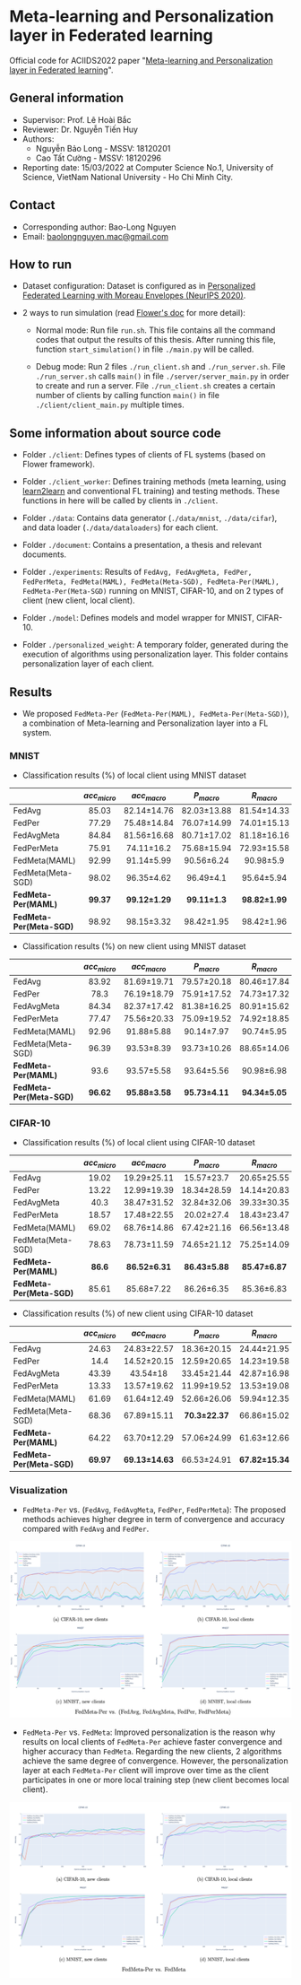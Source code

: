 # Meta-learning and Personalization layer in Federated learning

Official code for ACIIDS2022 paper "[Meta-learning and Personalization layer in Federated learning](https://link.springer.com/chapter/10.1007/978-3-031-21743-2_17)".

## General information

- Supervisor: Prof. Lê Hoài Bắc
- Reviewer: Dr. Nguyễn Tiến Huy
- Authors:
    - Nguyễn Bảo Long - MSSV: 18120201
    - Cao Tất Cường - MSSV: 18120296
- Reporting date: 15/03/2022 at Computer Science No.1, University of Science, VietNam National University - Ho Chi Minh City.

## Contact

- Corresponding author: Bao-Long Nguyen
- Email: baolongnguyen.mac@gmail.com

## How to run

- Dataset configuration: Dataset is configured as in [Personalized Federated Learning with Moreau Envelopes (NeurIPS 2020)](https://github.com/CharlieDinh/pFedMe).

- 2 ways to run simulation (read [Flower's doc](https://flower.dev/docs/) for more detail):

    - Normal mode: Run file `run.sh`. This file contains all the command codes that output the results of this thesis. After running this file, function `start_simulation()` in file `./main.py` will be called.

    - Debug mode: Run 2 files `./run_client.sh` and `./run_server.sh`. File `./run_server.sh` calls `main()` in file `./server/server_main.py` in order to create and run a server. File `./run_client.sh` creates a certain number of clients by calling function `main()` in file `./client/client_main.py` multiple times.

## Some information about source code

- Folder `./client`: Defines types of clients of FL systems (based on Flower framework).

- Folder `./client_worker`: Defines training methods (meta learning, using [learn2learn](https://github.com/learnables/learn2learn) and conventional FL training) and testing methods. These functions in here will be called by clients in `./client`.

- Folder `./data`: Contains data generator (`./data/mnist`, `./data/cifar`), and data loader (`./data/dataloaders`) for each client.

- Folder `./document`: Contains a presentation, a thesis and relevant documents.

- Folder `./experiments`: Results of `FedAvg, FedAvgMeta, FedPer, FedPerMeta, FedMeta(MAML), FedMeta(Meta-SGD), FedMeta-Per(MAML), FedMeta-Per(Meta-SGD)` running on MNIST, CIFAR-10, and on 2 types of client (new client, local client).

- Folder `./model`: Defines models and model wrapper for MNIST, CIFAR-10.

- Folder `./personalized_weight`: A temporary folder, generated during the execution of algorithms using personalization layer. This folder contains personalization layer of each client.

## Results

- We proposed `FedMeta-Per` (`FedMeta-Per(MAML), FedMeta-Per(Meta-SGD)`), a combination of Meta-learning and Personalization layer into a FL system.

### MNIST

- Classification results (%) of local client using MNIST dataset

|                            | $acc_{micro}$       | $acc_{macro}$             | $P_{macro}$               | $R_{macro}$               | $F1_{macro}$               |
| :------------------------- | :-----------------: | :-----------------------: | :-----------------------: | :-----------------------: | :------------------------: |
| FedAvg                     | 85.03               | 82.14±14.76               | 82.03±13.88               | 81.54±14.33               | 79.43±16.83                |
| FedPer                     | 77.29               | 75.48±14.84               | 76.07±14.99               | 74.01±15.13               | 72.32±15.99                |
| FedAvgMeta                 | 84.84               | 81.56±16.68               | 80.71±17.02               | 81.18±16.16               | 78.31±19.8                 |
| FedPerMeta                 | 75.91               | 74.11±16.2                | 75.68±15.94               | 72.93±15.58               | 71.22±16.77                |
| FedMeta(MAML)              | 92.99               | 91.14±5.99                | 90.56±6.24                | 90.98±5.9                 | 90.16±6.28                 |
| FedMeta(Meta-SGD)          | 98.02               | 96.35±4.62                | 96.49±4.1                 | 95.64±5.94                | 95.80±5.51                 |
| **FedMeta-Per(MAML)**      | **99.37**           | **99.12±1.29**            | **99.11±1.3**             | **98.82±1.99**            | **98.94±1.6**              |
| **FedMeta-Per(Meta-SGD)**  | 98.92               | 98.15±3.32                | 98.42±1.95                | 98.42±1.96                | 98.20±2.94                 |

- Classification results (%) on new client using MNIST dataset

|                            | $acc_{micro}$       | $acc_{macro}$        | $P_{macro}$             | $R_{macro}$             | $F1_{macro}$             |
| :------------------------- | :--------------: | :---------------------: | :---------------------: | :---------------------: | :----------------------: |
| FedAvg                     | 83\.92           | 81\.69±19.71            | 79\.57±20.18            | 80\.46±17.84            | 77\.66±22.54             |
| FedPer                     | 78\.3            | 76\.19±18.79            | 75\.91±17.52            | 74\.73±17.32            | 72\.72±19.3              |
| FedAvgMeta                 | 84\.34           | 82\.37±17.42            | 81\.38±16.25            | 80\.91±15.62            | 78\.78±19.31             |
| FedPerMeta                 | 77\.47           | 75\.56±20.33            | 75\.09±19.52            | 74\.92±18.85            | 72\.60±21.37             |
| FedMeta(MAML)              | 92\.96           | 91\.88±5.88             | 90\.14±7.97             | 90\.74±5.95             | 90\.02±7.34              |
| FedMeta(Meta-SGD)          | 96\.39           | 93\.53±8.39             | 93\.73±10.26            | 88\.65±14.06            | 89\.31±14.56             |
| **FedMeta-Per(MAML)**      | 93\.6            | 93\.57±5.58             | 93\.64±5.56             | 90\.98±6.98             | 91\.83±6.43              |
| **FedMeta-Per(Meta-SGD)**  | **96\.62**       | **95\.88±3.58**         | **95\.73±4.11**         | **94\.34±5.05**         | **94\.85±4.61**          |

### CIFAR-10

- Classification results (%) of local client using CIFAR-10 dataset

|                            | $acc_{micro}$    | $acc_{macro}$            | $P_{macro}$              | $R_{macro}$              | $F1_{macro}$         |
| :------------------------- | :--------------: | :----------------------: | :----------------------: | :----------------------: | :------------------: |
| FedAvg                     | 19\.02           | 19\.29±25.11             | 15\.57±23.7              | 20\.65±25.55             | 16\.85±23.92         |
| FedPer                     | 13\.22           | 12\.99±19.39             | 18\.34±28.59             | 14\.14±20.83             | 10\.52±14.91         |
| FedAvgMeta                 | 40\.3            | 38\.47±31.52             | 32\.84±32.06             | 39\.33±30.35             | 33\.81±30.61         |
| FedPerMeta                 | 18\.57           | 17\.48±22.55             | 20\.02±27.4              | 18\.43±23.47             | 14\.54±18.67         |
| FedMeta(MAML)              | 69\.02           | 68\.76±14.86             | 67\.42±21.16             | 66\.56±13.48             | 61\.14±20            |
| FedMeta(Meta-SGD)          | 78\.63           | 78\.73±11.59             | 74\.65±21.12             | 75\.25±14.09             | 72\.87±18.31         |
| **FedMeta-Per(MAML)**      | **86\.6**        | **86\.52±6.31**          | **86\.43±5.88**          | **85\.47±6.87**          | **85\.33±6.77**      |
| **FedMeta-Per(Meta-SGD)**  | 85\.61           | 85\.68±7.22              | 86\.26±6.35              | 85\.36±6.83              | 85\.08±7.32          |

- Classification results (%) of new client using CIFAR-10 dataset

|                            | $acc_{micro}$    | $acc_{macro}$            | $P_{macro}$              | $R_{macro}$              | $F1_{macro}$         |
| :------------------------- | :---------------: | :----------------------: | :----------------------: | :----------------------: | :-----------------------: |
| FedAvg                     | 24\.63            | 24\.83±22.57             | 18\.36±20.15             | 24\.44±21.95             | 20\.52±20.45              |
| FedPer                     | 14\.4             | 14\.52±20.15             | 12\.59±20.65             | 14\.23±19.58             | 10\.66±13.79              |
| FedAvgMeta                 | 43\.39            | 43\.54±18                | 33\.45±21.44             | 42\.87±16.98             | 35\.14±17.22              |
| FedPerMeta                 | 13\.33            | 13\.57±19.62             | 11\.99±19.52             | 13\.53±19.08             | 10\.05±13.17              |
| FedMeta(MAML)              | 61\.69            | 61\.64±12.49             | 52\.66±26.06             | 59\.94±12.35             | 50\.76±19.2               |
| FedMeta(Meta-SGD)          | 68\.36            | 67\.89±15.11             | **70\.3±22.37**          | 66\.86±15.02             | 60\.24±21.52              |
| **FedMeta-Per(MAML)**      | 64\.22            | 63\.70±12.29             | 57\.06±24.99             | 61\.63±12.66             | 53\.68±19.06              |
| **FedMeta-Per(Meta-SGD)**  | **69\.97**        | **69\.13±14.63**         | 66\.53±24.91             | **67\.82±15.34**         | **62\.42±20.94**          |

### Visualization

- `FedMeta-Per` vs. (`FedAvg`, `FedAvgMeta`, `FedPer`, `FedPerMeta`): The proposed methods achieves higher degree in term of convergence and accuracy compared with `FedAvg` and `FedPer`.

![](./document/thesis/images/sum1.png)

- `FedMeta-Per` vs. `FedMeta`: Improved personalization is the reason why results on local clients of `FedMeta-Per` achieve faster convergence and higher accuracy than `FedMeta`. Regarding the new clients, 2 algorithms achieve the same degree of convergence. However, the personalization layer at each `FedMeta-Per` client will improve over time as the client participates in one or more local training step (new client becomes local client).

![](./document/thesis/images/sum2.png)
